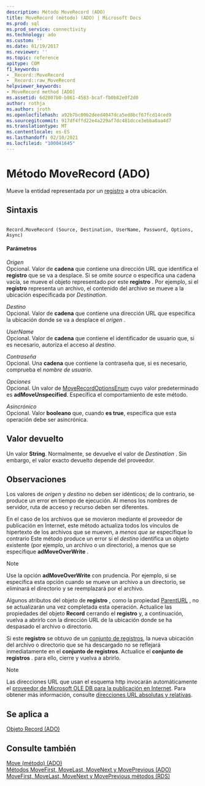 ```yaml
---
description: Método MoveRecord (ADO)
title: MoveRecord (método) (ADO) | Microsoft Docs
ms.prod: sql
ms.prod_service: connectivity
ms.technology: ado
ms.custom: ''
ms.date: 01/19/2017
ms.reviewer: ''
ms.topic: reference
apitype: COM
f1_keywords:
- _Record::MoveRecord
- _Record::raw_MoveRecord
helpviewer_keywords:
- MoveRecord method [ADO]
ms.assetid: 6d2807b0-b861-4583-bcaf-fb0b82e0f2d0
author: rothja
ms.author: jroth
ms.openlocfilehash: a92b7bc00b2deed4047dca5ed8bcf67fcd14ced9
ms.sourcegitcommit: 917df4ffd22e4a229af7dc481dcce3ebba0aa4d7
ms.translationtype: MT
ms.contentlocale: es-ES
ms.lasthandoff: 02/10/2021
ms.locfileid: "100041645"
---
```

# <a name="moverecord-method-ado"></a>Método MoveRecord (ADO)
Mueve la entidad representada por un [registro](./record-object-ado.md) a otra ubicación.  
  
## <a name="syntax"></a>Sintaxis  
  
```  
  
Record.MoveRecord (Source, Destination, UserName, Password, Options, Async)  
```  
  
#### <a name="parameters"></a>Parámetros  
 *Origen*  
 Opcional. Valor de **cadena** que contiene una dirección URL que identifica el **registro** que se va a desplace. Si se omite *source* o especifica una cadena vacía, se mueve el objeto representado por este **registro** . Por ejemplo, si el **registro** representa un archivo, el contenido del archivo se mueve a la ubicación especificada por *Destination*.  
  
 *Destino*  
 Opcional. Valor de **cadena** que contiene una dirección URL que especifica la ubicación donde se va a desplace el *origen* .  
  
 *UserName*  
 Opcional. Valor de **cadena** que contiene el identificador de usuario que, si es necesario, autoriza el acceso al *destino*.  
  
 *Contraseña*  
 Opcional. Una **cadena** que contiene la contraseña que, si es necesario, comprueba el *nombre de usuario*.  
  
 *Opciones*  
 Opcional. Un valor de [MoveRecordOptionsEnum](./moverecordoptionsenum.md) cuyo valor predeterminado es **adMoveUnspecified**. Especifica el comportamiento de este método.  
  
 *Asincrónico*  
 Opcional. Valor **booleano** que, cuando **es true**, especifica que esta operación debe ser asincrónica.  
  
## <a name="return-value"></a>Valor devuelto  
 Un valor **String**. Normalmente, se devuelve el valor de *Destination* . Sin embargo, el valor exacto devuelto depende del proveedor.  
  
## <a name="remarks"></a>Observaciones  
 Los valores de *origen* y *destino* no deben ser idénticos; de lo contrario, se produce un error en tiempo de ejecución. Al menos los nombres de servidor, ruta de acceso y recurso deben ser diferentes.  
  
 En el caso de los archivos que se movieron mediante el proveedor de publicación en Internet, este método actualiza todos los vínculos de hipertexto de los archivos que se mueven, a *menos que se* especifique lo contrario Este método produce un error si el *destino* identifica un objeto existente (por ejemplo, un archivo o un directorio), a menos que se especifique **adMoveOverWrite** .  
  
> [!NOTE]
>  Use la opción **adMoveOverWrite** con prudencia. Por ejemplo, si se especifica esta opción cuando se mueve un archivo a un directorio, se eliminará el directorio y se reemplazará por el archivo.  
  
 Algunos atributos del objeto de **registro** , como la propiedad [ParentURL](./parenturl-property-ado.md) , no se actualizarán una vez completada esta operación. Actualice las propiedades del objeto **Record** cerrando el **registro** y, a continuación, vuelva a abrirlo con la dirección URL de la ubicación donde se ha despasado el archivo o directorio.  
  
 Si este **registro** se obtuvo de un [conjunto de registros](./recordset-object-ado.md), la nueva ubicación del archivo o directorio que se ha descargado no se reflejará inmediatamente en el **conjunto de registros**. Actualice el **conjunto de registros** . para ello, cierre y vuelva a abrirlo.  
  
> [!NOTE]
>  Las direcciones URL que usan el esquema http invocarán automáticamente el [proveedor de Microsoft OLE DB para la publicación en Internet](../../guide/appendixes/microsoft-ole-db-provider-for-internet-publishing.md). Para obtener más información, consulte [direcciones URL absolutas y relativas](../../guide/data/absolute-and-relative-urls.md).  
  
## <a name="applies-to"></a>Se aplica a  
 [Objeto Record (ADO)](./record-object-ado.md)  
  
## <a name="see-also"></a>Consulte también  
 [Move (método) (ADO)](./move-method-ado.md)   
 [Métodos MoveFirst, MoveLast, MoveNext y MovePrevious (ADO)](./movefirst-movelast-movenext-and-moveprevious-methods-ado.md)   
 [MoveFirst, MoveLast, MoveNext y MovePrevious métodos (RDS)](../rds-api/movefirst-movelast-movenext-and-moveprevious-methods-rds.md)